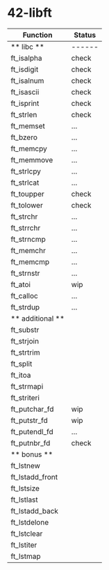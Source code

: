 # 42-libft

| Function      | Status    |
|---------------|-----------|
| ** libc **    | ------
| ft_isalpha    | check     |
| ft_isdigit    | check     |
| ft_isalnum    | check     |
| ft_isascii    | check     |
| ft_isprint    | check     |
| ft_strlen     | check     |
| ft_memset     | …         |
| ft_bzero      | …         |
| ft_memcpy     | …         |
| ft_memmove    | …         |
| ft_strlcpy    | …         |
| ft_strlcat    | …         |
| ft_toupper    | check     |
| ft_tolower    | check     |
| ft_strchr     | …         |
| ft_strrchr    | …         |
| ft_strncmp    | …         |
| ft_memchr     | …         |
| ft_memcmp     | …         |
| ft_strnstr    | …         |
| ft_atoi       | wip       |
| ft_calloc     | …         |
| ft_strdup     | …         |
| ** additional **
| ft_substr
| ft_strjoin
| ft_strtrim
| ft_split
| ft_itoa
| ft_strmapi
| ft_striteri
| ft_putchar_fd | wip
| ft_putstr_fd  | wip
| ft_putendl_fd | …
| ft_putnbr_fd  | check
| ** bonus **
| ft_lstnew
| ft_lstadd_front
| ft_lstsize
| ft_lstlast
| ft_lstadd_back
| ft_lstdelone
| ft_lstclear
| ft_lstiter
| ft_lstmap
